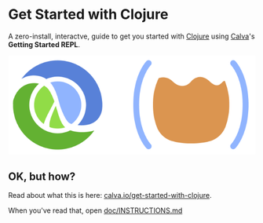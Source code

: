 # Get Started with Clojure

A zero-install, interactve, guide to get you started with [Clojure](https://clojure.org/) using [Calva](https://calva.io/)'s **Getting Started REPL**.

![Clojure and Calva](doc/clojure-and-calva.png)

## OK, but how?

Read about what this is here: [calva.io/get-started-with-clojure](https://calva.io/get-started-with-clojure/).

When you've read that, open [doc/INSTRUCTIONS.md](doc/INSTRUCTIONS.md)